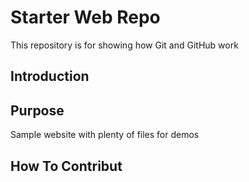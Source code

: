 # Starter Web Repo

This repository is for showing how Git and GitHub work

## Introduction


## Purpose

Sample website with plenty of files for demos


## How To Contribut